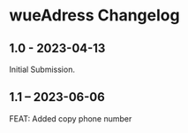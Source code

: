# wueAdress Changelog

## 1.0 - 2023-04-13

Initial Submission.

## 1.1 – 2023-06-06

FEAT: Added copy phone number
